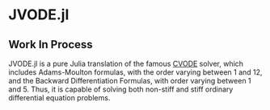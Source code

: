 # JVODE.jl

## Work In Process

JVODE.jl is a pure Julia translation of the famous
[CVODE](https://computing.llnl.gov/projects/sundials/cvode) solver, which
includes Adams-Moulton formulas, with the order varying between 1 and 12, and
the Backward Differentiation Formulas, with order varying between 1 and 5. Thus,
it is capable of solving both non-stiff and stiff ordinary differential equation
problems.
